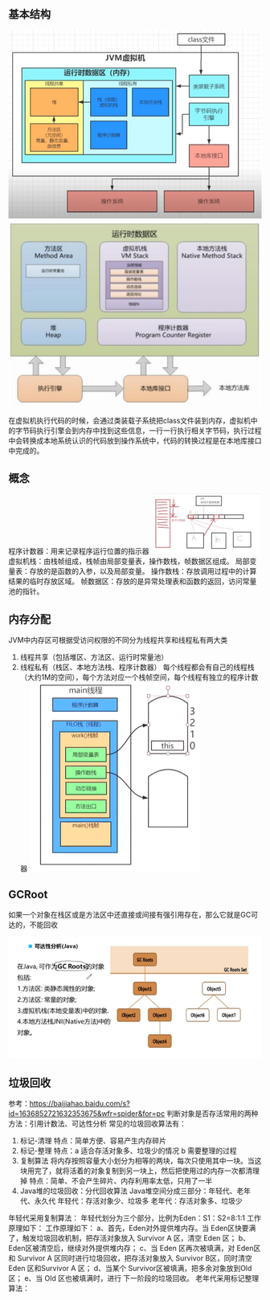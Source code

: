 ## 基本结构
![ccc7b011c0819cfe1176484d05365d0](/assets/ccc7b011c0819cfe1176484d05365d0.png)
![6d1a1898b856a7c4ae0a14e8713a1b7](/assets/6d1a1898b856a7c4ae0a14e8713a1b7.png)

在虚拟机执行代码的时候，会通过类装载子系统把class文件装到内存，虚拟机中的字节码执行引擎会到内存中找到这些信息，一行一行执行相关字节码，执行过程中会转换成本地系统认识的代码放到操作系统中，代码的转换过程是在本地库接口中完成的。

## 概念
程序计数器：用来记录程序运行位置的指示器
![240](/assets/240.png)
虚拟机栈：由栈帧组成，栈帧由局部变量表，操作数栈，帧数据区组成。
局部变量表：存放的是函数的入参，以及局部变量。
操作数栈：存放调用过程中的计算结果的临时存放区域。
帧数据区：存放的是异常处理表和函数的返回，访问常量池的指针。


## 内存分配
JVM中内存区可根据受访问权限的不同分为线程共享和线程私有两大类
1. 线程共享（包括堆区、方法区、运行时常量池）
2. 线程私有（栈区、本地方法栈、程序计数器）
每个线程都会有自己的线程栈（大约1M的空间），每个方法对应一个栈帧空间，每个线程有独立的程序计数器
![f4428de61c830dc9f47c5aa409d284b](/assets/f4428de61c830dc9f47c5aa409d284b.png)


## GCRoot
如果一个对象在栈区或是方法区中还直接或间接有强引用存在，那么它就是GC可达的，不能回收

![d8c5d3ebc59eea1e43171a882ff6c86](/assets/d8c5d3ebc59eea1e43171a882ff6c86.png)


## 垃圾回收
参考：https://baijiahao.baidu.com/s?id=1636852721632353675&wfr=spider&for=pc
判断对象是否存活常用的两种方法：引用计数法、可达性分析
常见的垃圾回收算法有：
1. 标记-清理
特点：简单方便、容易产生内存碎片
2. 标记-整理
特点：a 适合存活对象多、垃圾少的情况 b 需要整理的过程
3. 复制算法
将内存按照容量大小划分为相等的两块，每次只使用其中一块。当这块用完了，就将活着的对象复制到另一块上，然后把使用过的内存一次都清理掉
特点：简单、不会产生碎片、内存利用率太低，只用了一半
3. Java堆的垃圾回收：分代回收算法
Java堆空间分成三部分：年轻代、老年代、永久代
年轻代：存活对象少、垃圾多
老年代：存活对象多、垃圾少

年轻代采用复制算法：
年轻代划分为三个部分，比例为Eden：S1：S2=8:1:1
工作原理如下：
工作原理如下：
a、首先，Eden对外提供堆内存。当 Eden区快要满了，触发垃圾回收机制，把存活对象放入 Survivor A 区，清空 Eden 区；
b、Eden区被清空后，继续对外提供堆内存；
c、当 Eden 区再次被填满，对 Eden区和 Survivor A 区同时进行垃圾回收，把存活对象放入 Survivor B区，同时清空 Eden 区和Survivor A 区；
d、当某个 Survivor区被填满，把多余对象放到Old 区；
e、当 Old 区也被填满时，进行 下一阶段的垃圾回收。
老年代采用标记整理算法：
